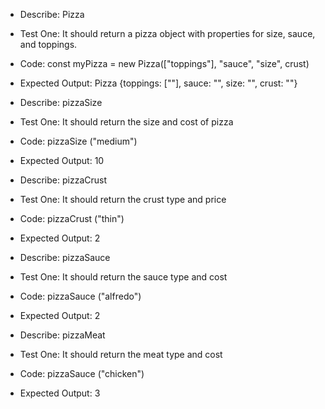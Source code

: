 * Describe: Pizza 

* Test One: It should return a pizza object with properties for size, sauce, and toppings.
* Code: const myPizza = new Pizza(["toppings"], "sauce", "size", crust)
* Expected Output: Pizza {toppings: [""], sauce: "", size: "", crust: ""}

* Describe: pizzaSize 

* Test One: It should return the size and cost of pizza
* Code: pizzaSize ("medium")
* Expected Output: 10

* Describe: pizzaCrust 

* Test One: It should return the crust type and price
* Code: pizzaCrust ("thin")
* Expected Output: 2

* Describe: pizzaSauce 

* Test One: It should return the sauce type and cost
* Code: pizzaSauce ("alfredo")
* Expected Output: 2

* Describe: pizzaMeat 

* Test One: It should return the meat type and cost
* Code: pizzaSauce ("chicken")
* Expected Output: 3

